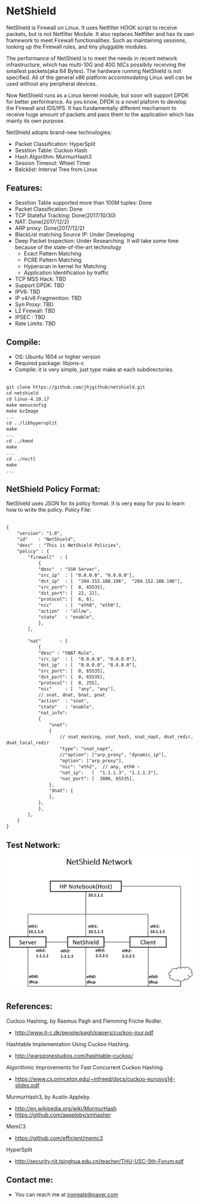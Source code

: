 **NetShield**
=====================

NetShield is Firewall on Linux. It uses Netfilter HOOK script to receive packets, but is not Netfilter Module. It also replaces Netfilter and has its own framework to meet Firewall functionalities. Such as maintaining sessions, looking up the Firewall rules, and tiny pluggable modules.

The performance of NetShield is to meet the needs in recent network infrastructure, which has multi-10G and 40G NICs possibily receiving the smallest packets(aka 64 Bytes). The hardware running NetShield is not specified. All of the general x86 platform accommodating Linux well can be used without any peripheral devices.

Now NetShield runs as a Linux kernel module, but soon will support DPDK for better performance. As you know, DPDK is a novel plaform to develop the Firewall and IDS/IPS. It has fundamentally different mechanism to receive huge amount of packets and pass them to the application which has mainly its own purpose.

NetShield adopts brand-new technologies:
* Packet Classification: HyperSplit
* Sesstion Table: Cuckoo Hash
* Hash Algorithm: MurmurHash3
* Session Timeout: Wheel Timer
* Balcklist: Interval Tree from Linux

## Features:

* Sesstion Table supported more than 100M tuples: Done
* Packet Classification: Done
* TCP Stateful Tracking: Done(2017/10/30)
* NAT: Done(2017/12/2)
* ARP proxy: Done(2017/12/2)
* BlackList matching Source IP: Under Developing
* Deep Packet Inspection: Under Researching. It will take some time because of the state-of-the-art technology
	- Exact Pattern Matching
 	- PCRE Pattern Matching
 	- Hyperscan in kernel for Matching
 	- Application Identification by traffic 
* TCP MSS Hack: TBD
* Support DPDK: TBD
* IPV6: TBD
* IP v4/v6 Fragmention: TBD
* Syn Proxy: TBD
* L2 Firewall: TBD
* IPSEC : TBD
* Rate Limits: TBD

## Compile: 

* OS: Ubuntu 1604 or higher version
* Required package: libjons-c
* Compile: it is very simple, just type make at each subdirectories.
<pre><code>
git clone https://github.com/jhjgithub/netshield.git
cd netshield
cd linux-4.10.17
make menuconfig
make bzImage
...
cd ../libhypersplit
make
...
cd ../kmod
make
...
cd ../nsctl
make
...
</code></pre>

## NetShield Policy Format:

NetShield uses JSON for its policy format. It is very easy for you to learn how to write the policy.
Policy File:
<pre><code>
{
	"version": "1.0",
	"id" 	: "NetShield",
	"desc" 	: "This is NetShield Policies",
	"policy" : {
		"firewall" 	: [
			{
			"desc" 	: "SSH Server",
			"src_ip"  : [ "0.0.0.0", "0.0.0.0"],
			"dst_ip"  : [  "204.152.188.196",  "204.152.188.196"],
			"src_port": [  0, 65535],
			"dst_port": [  22, 22],
			"protocol": [  6, 6],
			"nic"     : [  "eth0", "eth0"],
			"action"  : "allow",
			"state"   : "enable",
			},
		],

		"nat"  		: [
			{
			"desc" : "SNAT Rule",
			"src_ip"  : [  "0.0.0.0", "0.0.0.0"],
			"dst_ip"  : [  "0.0.0.0", "0.0.0.0"],
			"src_port": [  0, 65535],
			"dst_port": [  0, 65535],
			"protocol": [  0, 255],
			"nic"     : [  "any", "any"],
			// snat, dnat, bnat, pnat
			"action"  : "snat",		
			"state"   : "enable",
			"nat_info": 
			{
				"snat": 
				{
					// snat_masking, snat_hash, snat_napt, dnat_redir, dnat_local_redir
					"type": "snat_napt", 
					//"option": ["arp_proxy", "dynamic_ip"],
					"option": ["arp_proxy"],
					"nic": "eth2",	// any, eth0 ~
					"nat_ip":   [  "1.1.1.3", "1.1.1.3"],
					"nat_port": [  3000, 65535],
				},
				"dnat": {
				},
			},
			},
		],
	}
}
</code></pre>

## Test Network:
![Alt text](netshield_network.png?raw=true "Test Network")

## References: 

Cuckoo Hashing, by Rasmus Pagh and Flemming Friche Rodler. 
- http://www.it-c.dk/people/pagh/papers/cuckoo-jour.pdf

Hashtable Implementation Using Cuckoo Hashing. 
- http://warpzonestudios.com/hashtable-cuckoo/

Algorithmic Improvements for Fast Concurrent Cuckoo Hashing.
- https://www.cs.princeton.edu/~mfreed/docs/cuckoo-eurosys14-slides.pdf

MurmurHash3, by Austin Appleby. 
- http://en.wikipedia.org/wiki/MurmurHash
- https://github.com/aappleby/smhasher

MemC3
- https://github.com/efficient/memc3

HyperSplit
- http://security.riit.tsinghua.edu.cn/teacher/THU-USC-5th-Forum.pdf

## Contact me:

* You can reach me at irongate@naver.com

